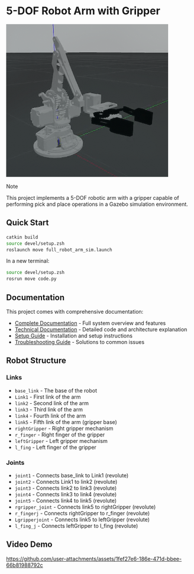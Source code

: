 # 5-DOF Robot Arm with Gripper

![Robot Arm](media/images/robot_arm.png)

> [!NOTE]
> This project implements a 5-DOF robotic arm with a gripper capable of performing pick and place operations in a Gazebo simulation environment.

## Quick Start

```bash
catkin build
source devel/setup.zsh
roslaunch move full_robot_arm_sim.launch
```

In a new terminal:

```bash
source devel/setup.zsh
rosrun move code.py
```

## Documentation

This project comes with comprehensive documentation:

- [Complete Documentation](DOCUMENTATION.md) - Full system overview and features
- [Technical Documentation](TECHNICAL_DOCUMENTATION.md) - Detailed code and architecture explanation
- [Setup Guide](SETUP_GUIDE.md) - Installation and setup instructions
- [Troubleshooting Guide](TROUBLESHOOTING_GUIDE.md) - Solutions to common issues

## Robot Structure

### Links

- `base_link` - The base of the robot
- `Link1` - First link of the arm
- `link2` - Second link of the arm
- `link3` - Third link of the arm
- `link4` - Fourth link of the arm
- `link5` - Fifth link of the arm (gripper base)
- `rightGripper` - Right gripper mechanism
- `r_finger` - Right finger of the gripper
- `leftGripper` - Left gripper mechanism
- `l_fing` - Left finger of the gripper

### Joints

- `joint1` - Connects base_link to Link1 (revolute)
- `joint2` - Connects Link1 to link2 (revolute)
- `joint3` - Connects link2 to link3 (revolute)
- `joint4` - Connects link3 to link4 (revolute)
- `joint5` - Connects link4 to link5 (revolute)
- `rgripper_joint` - Connects link5 to rightGripper (revolute)
- `r_fingerj` - Connects rightGripper to r_finger (revolute)
- `Lgripperjoint` - Connects link5 to leftGripper (revolute)
- `l_fing_j` - Connects leftGripper to l_fing (revolute)

## Video Demo

https://github.com/user-attachments/assets/1fef27e6-186e-471d-bbee-66b81988792c
